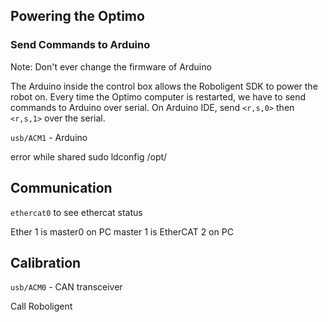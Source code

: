 ## Powering the Optimo



### Send Commands to Arduino

Note: Don't ever change the firmware of Arduino

The Arduino inside the control box allows the Roboligent SDK to power the robot on.
Every time the Optimo computer is restarted, we have to send commands to Arduino over serial. On Arduino IDE,  send `<r,s,0>` then `<r,s,1>` over the serial.

`usb/ACM1` - Arduino


error while shared
sudo ldconfig /opt/



## Communication
`ethercat0` to see ethercat status

Ether 1 is master0 on PC
master 1 is EtherCAT 2 on PC

## Calibration
`usb/ACM0` - CAN transceiver

Call Roboligent